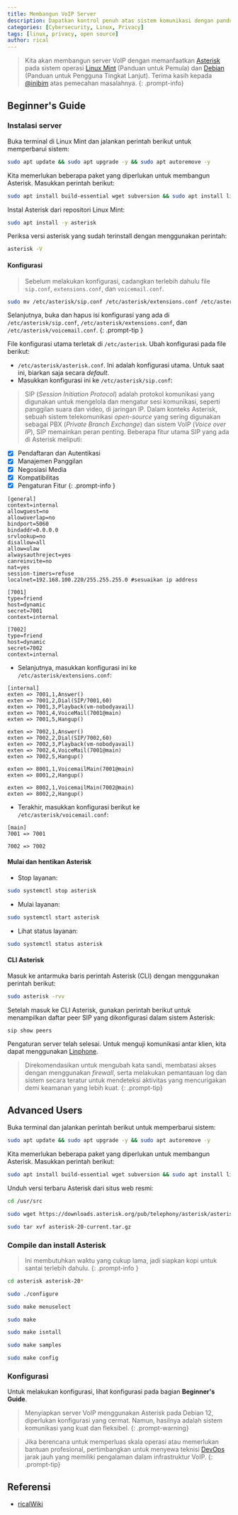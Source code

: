 ```yaml
---
title: Membangun VoIP Server
description: Dapatkan kontrol penuh atas sistem komunikasi dengan panduan mendetail tentang instalasi dan konfigurasi server VoIP menggunakan Asterisk.
categories: [Cybersecurity, Linux, Privacy]
tags: [linux, privacy, open source]
author: rical
---
```


> Kita akan membangun server VoIP dengan memanfaatkan [Asterisk](https://www.google.com/url?sa=t&source=web&rct=j&opi=89978449&url=https://www.asterisk.org/) pada sistem operasi [Linux Mint](https://www.linuxmint.com/download.php) (Panduan untuk Pemula) dan [Debian](https://www.debian.org/download) (Panduan untuk Pengguna Tingkat Lanjut). Terima kasih kepada [@inibim](https://discord.com/invite/nAVZkEwjYJ) atas pemecahan masalahnya.
{: .prompt-info}

## Beginner's Guide
### Instalasi server

Buka terminal di Linux Mint dan jalankan perintah berikut untuk memperbarui sistem:

```bash
sudo apt update && sudo apt upgrade -y && sudo apt autoremove -y
```

Kita memerlukan beberapa paket yang diperlukan untuk membangun Asterisk. Masukkan perintah berikut:

```bash
sudo apt install build-essential wget subversion && sudo apt install libncurses5-dev libssl-dev libxml2-dev
```

Instal Asterisk dari repositori Linux Mint:

```bash
sudo apt install -y asterisk
```

Periksa versi asterisk yang sudah terinstall dengan menggunakan perintah:

```bash
asterisk -V
```
#### Konfigurasi

> Sebelum melakukan konfigurasi, cadangkan terlebih dahulu file `sip.conf`, `extensions.conf`, dan  `voicemail.conf`. 
```bash
sudo mv /etc/asterisk/sip.conf /etc/asterisk/extensions.conf /etc/asterisk/voicemail.conf ~/Documents
```
Selanjutnya, buka dan hapus isi konfigurasi yang ada di `/etc/asterisk/sip.conf`, `/etc/asterisk/extensions.conf`, dan  `/etc/asterisk/voicemail.conf`. 
{: .prompt-tip }

File konfigurasi utama terletak di `/etc/asterisk`. Ubah konfigurasi pada file berikut: 
- `/etc/asterisk/asterisk.conf`. Ini adalah konfigurasi utama. Untuk saat ini, biarkan saja secara *default*.
- Masukkan konfigurasi ini ke `/etc/asterisk/sip.conf`:

> SIP (*Session Initiation Protocol*) adalah protokol komunikasi yang digunakan untuk mengelola dan mengatur sesi komunikasi, seperti panggilan suara dan video, di jaringan IP. Dalam konteks Asterisk, sebuah sistem telekomunikasi *open-source* yang sering digunakan sebagai PBX (*Private Branch Exchange*) dan sistem VoIP (*Voice over IP*), SIP memainkan peran penting. Beberapa fitur utama SIP yang ada di Asterisk meliputi:
 - [x] Pendaftaran dan Autentikasi
 - [x] Manajemen Panggilan
 - [x] Negosiasi Media
 - [x] Kompatibilitas
 - [x] Pengaturan Fitur
{: .prompt-info }

```
[general]
context=internal
allowguest=no
allowoverlap=no
bindport=5060
bindaddr=0.0.0.0
srvlookup=no
disallow=all
allow=ulaw
alwaysauthreject=yes
canreinvite=no
nat=yes
session-timers=refuse
localnet=192.168.100.220/255.255.255.0 #sesuaikan ip address

[7001]
type=friend
host=dynamic
secret=7001
context=internal

[7002]
type=friend
host=dynamic
secret=7002
context=internal
```

- Selanjutnya, masukkan konfigurasi ini ke `/etc/asterisk/extensions.conf`:

```
[internal]
exten => 7001,1,Answer()
exten => 7001,2,Dial(SIP/7001,60)
exten => 7001,3,Playback(vm-nobodyavail)
exten => 7001,4,VoiceMail(7001@main)
exten => 7001,5,Hangup()

exten => 7002,1,Answer()
exten => 7002,2,Dial(SIP/7002,60)
exten => 7002,3,Playback(vm-nobodyavail)
exten => 7002,4,VoiceMail(7001@main)
exten => 7002,5,Hangup()

exten => 8001,1,VoicemailMain(7001@main)
exten => 8001,2,Hangup()

exten => 8002,1,VoicemailMain(7002@main)
exten => 8002,2,Hangup()
```

- Terakhir, masukkan konfigurasi berikut ke `/etc/asterisk/voicemail.conf`:

```
[main]
7001 => 7001

7002 => 7002
```

#### Mulai dan hentikan Asterisk
- Stop layanan:
```bash
sudo systemctl stop asterisk
```

- Mulai layanan:
```bash
sudo systemctl start asterisk
```

- Lihat status layanan:
```bash
sudo systemctl status asterisk
```

#### CLI Asterisk
Masuk ke antarmuka baris perintah Asterisk (CLI) dengan menggunakan perintah berikut:

```bash
sudo asterisk -rvv
```

Setelah masuk ke CLI Asterisk, gunakan perintah berikut untuk menampilkan daftar peer SIP yang dikonfigurasi dalam sistem Asterisk:

```bash
sip show peers
```

Pengaturan server telah selesai. Untuk menguji komunikasi antar klien, kita dapat menggunakan [Linphone](https://www.linphone.org/).

> Direkomendasikan untuk mengubah kata sandi, membatasi akses dengan menggunakan *firewall*, serta melakukan pemantauan log dan sistem secara teratur untuk mendeteksi aktivitas yang mencurigakan demi keamanan yang lebih kuat.
{: .prompt-tip}

## Advanced Users
Buka terminal dan jalankan perintah berikut untuk memperbarui sistem:

```bash
sudo apt update && sudo apt upgrade -y && sudo apt autoremove -y
```

Kita memerlukan beberapa paket yang diperlukan untuk membangun Asterisk. Masukkan perintah berikut:

```bash
sudo apt install build-essential wget subversion && sudo apt install libncurses5-dev libssl-dev libxml2-dev
```

Unduh versi terbaru Asterisk dari situs web resmi:

```bash
cd /usr/src
```

```bash
sudo wget https://downloads.asterisk.org/pub/telephony/asterisk/asterisk-20-current.tar.gz
```

```bash
sudo tar xvf asterisk-20-current.tar.gz
```

### Compile dan install Asterisk
> Ini membutuhkan waktu yang cukup lama, jadi siapkan kopi untuk santai terlebih dahulu.
{: .prompt-info }

```bash
cd asterisk asterisk-20*
```

```bash
sudo ./configure
```

```bash
sudo make menuselect
```

```bash
sudo make
```

```bash
sudo make isntall
```

```bash
sudo make samples
```

```bash
sudo make config
```

### Konfigurasi
Untuk melakukan konfigurasi, lihat konfigurasi pada bagian **Beginner's Guide**.

> Menyiapkan server VoIP menggunakan Asterisk pada Debian 12, diperlukan konfigurasi yang cermat. Namun, hasilnya adalah sistem komunikasi yang kuat dan fleksibel. 
{: .prompt-warning}

> Jika berencana untuk memperluas skala operasi atau memerlukan bantuan profesional, pertimbangkan untuk menyewa teknisi [DevOps](https://en.wikipedia.org/wiki/DevOps) jarak jauh yang memiliki pengalaman dalam infrastruktur VoIP.
{: .prompt-tip}

## Referensi
- [ricalWiki](s://risnandapascal.github.io/ricalwiki.html)
